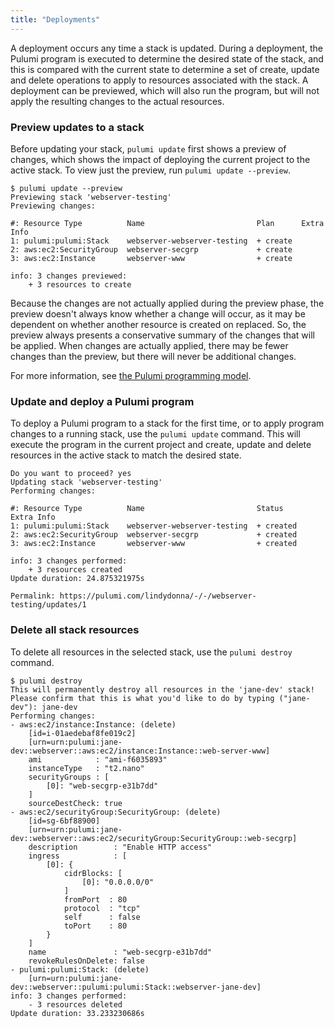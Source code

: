 ```yaml
---
title: "Deployments"
---
```


A deployment occurs any time a stack is updated.  During a deployment, the Pulumi program is executed to determine the desired state of the stack, and this is compared with the current state to determine a set of create, update and delete operations to apply to resources associated with the stack.  A deployment can be previewed, which will also run the program, but will not apply the resulting changes to the actual resources.

### Preview updates to a stack

Before updating your stack, `pulumi update` first shows a preview of changes, which shows the impact of deploying the current project to the active stack. To view just the preview, run `pulumi update --preview`.

```
$ pulumi update --preview
Previewing stack 'webserver-testing'
Previewing changes:

#: Resource Type          Name                         Plan      Extra Info
1: pulumi:pulumi:Stack    webserver-webserver-testing  + create
2: aws:ec2:SecurityGroup  webserver-secgrp             + create
3: aws:ec2:Instance       webserver-www                + create

info: 3 changes previewed:
    + 3 resources to create
```

Because the changes are not actually applied during the preview phase, the preview doesn't always know whether a change will occur, as it may be dependent on whether another resource is created on replaced. So, the preview always presents a conservative summary of the changes that will be applied.  When changes are actually applied, there may be fewer changes than the preview, but there will never be additional changes.

For more information, see [the Pulumi programming model](./programming-model.html).

### Update and deploy a Pulumi program

To deploy a Pulumi program to a stack for the first time, or to apply program changes to a running stack, use the `pulumi update` command.  This will execute the program in the current project and create, update and delete resources in the active stack to match the desired state.

```
Do you want to proceed? yes
Updating stack 'webserver-testing'
Performing changes:

#: Resource Type          Name                         Status     Extra Info
1: pulumi:pulumi:Stack    webserver-webserver-testing  + created
2: aws:ec2:SecurityGroup  webserver-secgrp             + created
3: aws:ec2:Instance       webserver-www                + created

info: 3 changes performed:
    + 3 resources created
Update duration: 24.875321975s

Permalink: https://pulumi.com/lindydonna/-/-/webserver-testing/updates/1
```

### Delete all stack resources

To delete all resources in the selected stack, use the `pulumi destroy` command. 

```
$ pulumi destroy
This will permanently destroy all resources in the 'jane-dev' stack!
Please confirm that this is what you'd like to do by typing ("jane-dev"): jane-dev
Performing changes:
- aws:ec2/instance:Instance: (delete)
    [id=i-01aedebaf8fe019c2]
    [urn=urn:pulumi:jane-dev::webserver::aws:ec2/instance:Instance::web-server-www]
    ami            : "ami-f6035893"
    instanceType   : "t2.nano"
    securityGroups : [
        [0]: "web-secgrp-e31b7dd"
    ]
    sourceDestCheck: true
- aws:ec2/securityGroup:SecurityGroup: (delete)
    [id=sg-6bf88900]
    [urn=urn:pulumi:jane-dev::webserver::aws:ec2/securityGroup:SecurityGroup::web-secgrp]
    description        : "Enable HTTP access"
    ingress            : [
        [0]: {
            cidrBlocks: [
                [0]: "0.0.0.0/0"
            ]
            fromPort  : 80
            protocol  : "tcp"
            self      : false
            toPort    : 80
        }
    ]
    name               : "web-secgrp-e31b7dd"
    revokeRulesOnDelete: false
- pulumi:pulumi:Stack: (delete)
    [urn=urn:pulumi:jane-dev::webserver::pulumi:pulumi:Stack::webserver-jane-dev]
info: 3 changes performed:
    - 3 resources deleted
Update duration: 33.233230686s
```